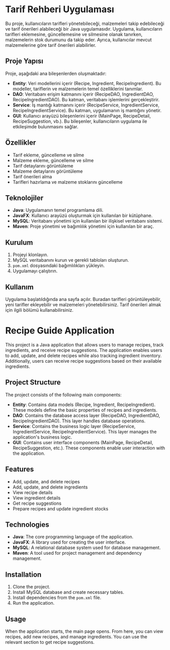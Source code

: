 # Tarif Rehberi Uygulaması

Bu proje, kullanıcıların tarifleri yönetebileceği, malzemeleri takip edebileceği ve tarif önerileri alabileceği bir Java uygulamasıdır. Uygulama, kullanıcıların tarifleri eklemesine, güncellemesine ve silmesine olanak tanırken, malzemelerin stok durumunu da takip eder. Ayrıca, kullanıcılar mevcut malzemelerine göre tarif önerileri alabilirler.

## Proje Yapısı

Proje, aşağıdaki ana bileşenlerden oluşmaktadır:

- **Entity**: Veri modellerini içerir (Recipe, Ingredient, RecipeIngredient). Bu modeller, tariflerin ve malzemelerin temel özelliklerini tanımlar.
- **DAO**: Veritabanı erişim katmanını içerir (RecipeDAO, IngredientDAO, RecipeIngredientDAO). Bu katman, veritabanı işlemlerini gerçekleştirir.
- **Service**: İş mantığı katmanını içerir (RecipeService, IngredientService, RecipeIngredientService). Bu katman, uygulamanın iş mantığını yönetir.
- **GUI**: Kullanıcı arayüzü bileşenlerini içerir (MainPage, RecipeDetail, RecipeSuggestion, vb.). Bu bileşenler, kullanıcıların uygulama ile etkileşimde bulunmasını sağlar.

## Özellikler

- Tarif ekleme, güncelleme ve silme
- Malzeme ekleme, güncelleme ve silme
- Tarif detaylarını görüntüleme
- Malzeme detaylarını görüntüleme
- Tarif önerileri alma
- Tarifleri hazırlama ve malzeme stoklarını güncelleme

## Teknolojiler

- **Java**: Uygulamanın temel programlama dili.
- **JavaFX**: Kullanıcı arayüzü oluşturmak için kullanılan bir kütüphane.
- **MySQL**: Veritabanı yönetimi için kullanılan bir ilişkisel veritabanı sistemi.
- **Maven**: Proje yönetimi ve bağımlılık yönetimi için kullanılan bir araç.

## Kurulum

1. Projeyi klonlayın.
2. MySQL veritabanını kurun ve gerekli tabloları oluşturun.
3. `pom.xml` dosyasındaki bağımlılıkları yükleyin.
4. Uygulamayı çalıştırın.

## Kullanım

Uygulama başlatıldığında ana sayfa açılır. Buradan tarifleri görüntüleyebilir, yeni tarifler ekleyebilir ve malzemeleri yönetebilirsiniz. Tarif önerileri almak için ilgili bölümü kullanabilirsiniz.



# Recipe Guide Application

This project is a Java application that allows users to manage recipes, track ingredients, and receive recipe suggestions. The application enables users to add, update, and delete recipes while also tracking ingredient inventory. Additionally, users can receive recipe suggestions based on their available ingredients.

## Project Structure

The project consists of the following main components:

- **Entity**: Contains data models (Recipe, Ingredient, RecipeIngredient). These models define the basic properties of recipes and ingredients.
- **DAO**: Contains the database access layer (RecipeDAO, IngredientDAO, RecipeIngredientDAO). This layer handles database operations.
- **Service**: Contains the business logic layer (RecipeService, IngredientService, RecipeIngredientService). This layer manages the application's business logic.
- **GUI**: Contains user interface components (MainPage, RecipeDetail, RecipeSuggestion, etc.). These components enable user interaction with the application.

## Features

- Add, update, and delete recipes
- Add, update, and delete ingredients
- View recipe details
- View ingredient details
- Get recipe suggestions
- Prepare recipes and update ingredient stocks

## Technologies

- **Java**: The core programming language of the application.
- **JavaFX**: A library used for creating the user interface.
- **MySQL**: A relational database system used for database management.
- **Maven**: A tool used for project management and dependency management.

## Installation

1. Clone the project.
2. Install MySQL database and create necessary tables.
3. Install dependencies from the `pom.xml` file.
4. Run the application.

## Usage

When the application starts, the main page opens. From here, you can view recipes, add new recipes, and manage ingredients. You can use the relevant section to get recipe suggestions. 
